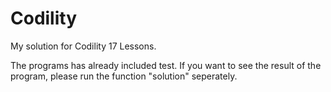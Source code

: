 # Codility
My solution for Codility 17 Lessons. 

The programs has already included test. If you want to see the result of the program, please run the function "solution" seperately. 


